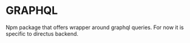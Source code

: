 # GRAPHQL

Npm package that offers wrapper around graphql queries. For now it is specific to directus backend.